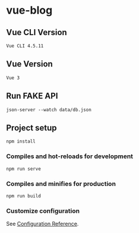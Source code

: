 # vue-blog

## Vue CLI Version

```
Vue CLI 4.5.11
```

## Vue Version

```
Vue 3
```

## Run FAKE API

```
json-server --watch data/db.json
```

## Project setup

```
npm install
```

### Compiles and hot-reloads for development

```
npm run serve
```

### Compiles and minifies for production

```
npm run build
```

### Customize configuration

See [Configuration Reference](https://cli.vuejs.org/config/).
